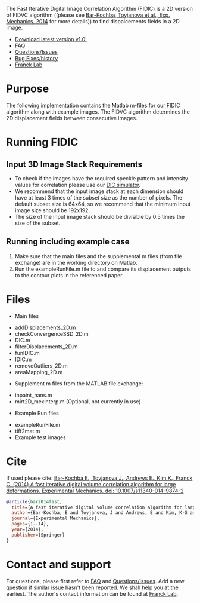 The Fast Iterative Digital Image Correlation Algorithm (FIDIC) is a 2D version of FIDVC algorithm ((please see [Bar-Kochba, Toyjanova et al., Exp. Mechanics, 2014](http://link.springer.com/article/10.1007/s11340-014-9874-2?sa_campaign=email/event/articleAuthor/onlineFirst) for more details)) to find dispalcements fields in a 2D image. 

* [Download latest version v1.0!](https://github.com/FranckLab/FIDIC/releases)
* [FAQ](https://github.com/FranckLab/FIDIC/blob/master/README.md#faq)
* [Questions/Issues](https://github.com/FranckLab/FIDIC/issues)
* [Bug Fixes/history](https://github.com/FranckLab/FIDIC/wiki/Bug-Fixes!)
* [Franck Lab](http://franck.engin.brown.edu)
 
# Purpose
The following implementation contains the Matlab m-files for our FIDIC algorithm along with example images. The FIDVC algorithm determines the 2D displacement fields between consecutive images. 

# Running FIDIC

## Input 3D Image Stack Requirements
* To check if the images have the required speckle pattern and intensity values for correlation please use our [DIC simulator](https://github.com/FranckLab/DIC-Simulator).
* We recommend that the input image stack at each dimension should have at least 3 times of the subset size as the number of pixels. The default subset size is 64x64, so we recommend that the minimum input image size should be 192x192.
* The size of the input image stack should be divisible by 0.5 times the size of the subset. 

## Running including example case
1. Make sure that the main files and the supplemental m files (from file exchange) are in the working directory on Matlab. 
2. Run the exampleRunFile.m file to and compare its displacement outputs to the contour plots in the referenced paper 


# Files
* Main files
 - addDisplacements_2D.m
 - checkConvergenceSSD_2D.m
 - DIC.m
 - filterDisplacements_2D.m
 - funIDIC.m
 - IDIC.m
 - removeOutliers_2D.m
 - areaMapping_2D.m

* Supplement m files from the MATLAB file exchange:
 - inpaint_nans.m
 - mirt2D_mexinterp.m  (Optional, not currently in use)

* Example Run files
 - exampleRunFile.m
 - tiff2mat.m
 - Example test images

# Cite
If used please cite:
[Bar-Kochba E., Toyjanova J., Andrews E., Kim K., Franck C. (2014) A fast iterative digital volume correlation algorithm for large deformations. Experimental Mechanics. doi: 10.1007/s11340-014-9874-2](http://link.springer.com/article/10.1007/s11340-014-9874-2?sa_campaign=email/event/articleAuthor/onlineFirst)

```bibtex
@article{bar2014fast,
  title={A fast iterative digital volume correlation algorithm for large deformations},
  author={Bar-Kochba, E and Toyjanova, J and Andrews, E and Kim, K-S and Franck, C},
  journal={Experimental Mechanics},
  pages={1--14},
  year={2014},
  publisher={Springer}
}
```

# Contact and support
For questions, please first refer to [FAQ](https://github.com/FranckLab/FIDIC#FAQ) and [Questions/Issues](https://github.com/FranckLab/FIDIC/issues). Add a new question if similar issue hasn't been reported. We shall help you at the earliest. The author's contact information can be found at [Franck Lab](http://franck.engin.brown.edu).
